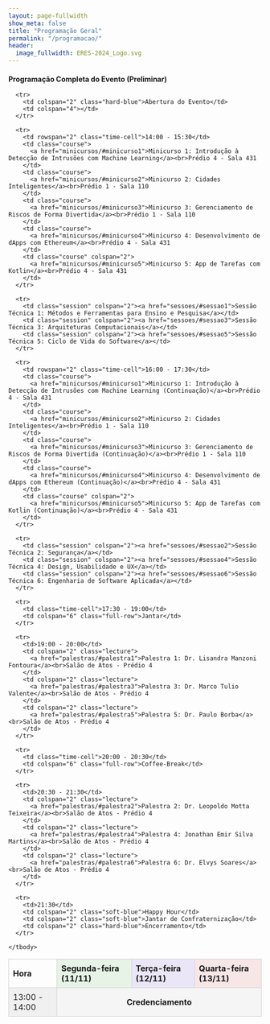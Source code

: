 ```yaml
---
layout: page-fullwidth
show_meta: false
title: "Programação Geral"
permalink: "/programacao/"
header:
  image_fullwidth: ERES-2024_Logo.svg
---
```


<style>
  table {
    width: 100%;
    border-collapse: collapse;
  }

  th, td {
    border: 1px solid #d1d1d1;
    padding: 8px;
    text-align: left;
  }

  .full-row {
    text-align: center;
    font-weight: bold;
    background-color: #f5f5f5;
  }

  .course {
    background-color: #e6f7e6;
  }

  .session {
    background-color: #fff9e6;
  }

  .lecture {
    background-color: #fbeaea;
  }

  .hard-blue {
    background-color: #e6ecf7;
  }

  .soft-blue {
    background-color: #f2f7ff;
  }

  .header-green {
    background-color: #e6f3e6;
  }

  .header-purple {
    background-color: #eae6f7;
  }

  .header-red {
    background-color: #f7e6e6;
  }

  .time-cell {
    background-color: #f0f0f0;
  }
</style>

<main>
  <h4 style="margin-bottom: 1rem;">Programação Completa do Evento (Preliminar)</h4>

  <table>
    <thead>
      <tr>
        <th>Hora</th>
        <th colspan="2" class="header-green">Segunda-feira (11/11)</th>
        <th colspan="2" class="header-purple">Terça-feira (12/11)</th>
        <th colspan="2" class="header-red">Quarta-feira (13/11)</th>
      </tr>
    </thead>
    <tbody>
      <tr>
        <td rowspan="2" class="time-cell">13:00 - 14:00</td>
        <td colspan="6" class="full-row">Credenciamento</td>
      </tr>

      <tr>
        <td colspan="2" class="hard-blue">Abertura do Evento</td>
        <td colspan="4"></td>
      </tr>

      <tr>
        <td rowspan="2" class="time-cell">14:00 - 15:30</td>
        <td class="course">
          <a href="minicursos/#minicurso1">Minicurso 1: Introdução à Detecção de Intrusões com Machine Learning</a><br>Prédio 4 - Sala 431
        </td>
        <td class="course">
          <a href="minicursos/#minicurso2">Minicurso 2: Cidades Inteligentes</a><br>Prédio 1 - Sala 110
        </td>
        <td class="course">
          <a href="minicursos/#minicurso3">Minicurso 3: Gerenciamento de Riscos de Forma Divertida</a><br>Prédio 1 - Sala 110
        </td>
        <td class="course">
          <a href="minicursos/#minicurso4">Minicurso 4: Desenvolvimento de dApps com Ethereum</a><br>Prédio 4 - Sala 431
        </td>
        <td class="course" colspan="2">
          <a href="minicursos/#minicurso5">Minicurso 5: App de Tarefas com Kotlin</a><br>Prédio 4 - Sala 431
        </td>
      </tr>

      <tr>
        <td class="session" colspan="2"><a href="sessoes/#sessao1">Sessão Técnica 1: Métodos e Ferramentas para Ensino e Pesquisa</a></td>
        <td class="session" colspan="2"><a href="sessoes/#sessao3">Sessão Técnica 3: Arquiteturas Computacionais</a></td>
        <td class="session" colspan="2"><a href="sessoes/#sessao5">Sessão Técnica 5: Ciclo de Vida do Software</a></td>
      </tr>

      <tr>
        <td rowspan="2" class="time-cell">16:00 - 17:30</td>
        <td class="course">
          <a href="minicursos/#minicurso1">Minicurso 1: Introdução à Detecção de Intrusões com Machine Learning (Continuação)</a><br>Prédio 4 - Sala 431
        </td>
        <td class="course">
          <a href="minicursos/#minicurso2">Minicurso 2: Cidades Inteligentes</a><br>Prédio 1 - Sala 110
        </td>
        <td class="course">
          <a href="minicursos/#minicurso3">Minicurso 3: Gerenciamento de Riscos de Forma Divertida (Continuação)</a><br>Prédio 1 - Sala 110
        </td>
        <td class="course">
          <a href="minicursos/#minicurso4">Minicurso 4: Desenvolvimento de dApps com Ethereum (Continuação)</a><br>Prédio 4 - Sala 431
        </td>
        <td class="course" colspan="2">
          <a href="minicursos/#minicurso5">Minicurso 5: App de Tarefas com Kotlin (Continuação)</a><br>Prédio 4 - Sala 431
        </td>
      </tr>

      <tr>
        <td class="session" colspan="2"><a href="sessoes/#sessao2">Sessão Técnica 2: Segurança</a></td>
        <td class="session" colspan="2"><a href="sessoes/#sessao4">Sessão Técnica 4: Design, Usabilidade e UX</a></td>
        <td class="session" colspan="2"><a href="sessoes/#sessao6">Sessão Técnica 6: Engenharia de Software Aplicada</a></td>
      </tr>

      <tr>
        <td class="time-cell">17:30 - 19:00</td>
        <td colspan="6" class="full-row">Jantar</td>
      </tr>

      <tr>
        <td>19:00 - 20:00</td>
        <td colspan="2" class="lecture">
          <a href="palestras/#palestra1">Palestra 1: Dr. Lisandra Manzoni Fontoura</a><br>Salão de Atos - Prédio 4
        </td>
        <td colspan="2" class="lecture">
          <a href="palestras/#palestra3">Palestra 3: Dr. Marco Tulio Valente</a><br>Salão de Atos - Prédio 4
        </td>
        <td colspan="2" class="lecture">
          <a href="palestras/#palestra5">Palestra 5: Dr. Paulo Borba</a><br>Salão de Atos - Prédio 4
        </td>
      </tr>

      <tr>
        <td class="time-cell">20:00 - 20:30</td>
        <td colspan="6" class="full-row">Coffee-Break</td>
      </tr>

      <tr>
        <td>20:30 - 21:30</td>
        <td colspan="2" class="lecture">
          <a href="palestras/#palestra2">Palestra 2: Dr. Leopoldo Motta Teixeira</a><br>Salão de Atos - Prédio 4
        </td>
        <td colspan="2" class="lecture">
          <a href="palestras/#palestra4">Palestra 4: Jonathan Emir Silva Martins</a><br>Salão de Atos - Prédio 4
        </td>
        <td colspan="2" class="lecture">
          <a href="palestras/#palestra6">Palestra 6: Dr. Elvys Soares</a><br>Salão de Atos - Prédio 4
        </td>
      </tr>

      <tr>
        <td>21:30</td>
        <td colspan="2" class="soft-blue">Happy Hour</td>
        <td colspan="2" class="soft-blue">Jantar de Confraternização</td>
        <td colspan="2" class="hard-blue">Encerramento</td>
      </tr>

    </tbody>
  </table>
</main>

  